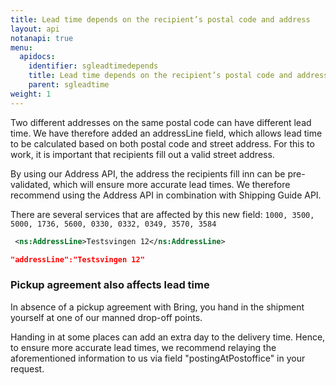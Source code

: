 ```yaml
---
title: Lead time depends on the recipient’s postal code and address
layout: api
notanapi: true
menu:
  apidocs:
    identifier: sgleadtimedepends
    title: Lead time depends on the recipient’s postal code and address
    parent: sgleadtime
weight: 1
---
```


Two different addresses on the same postal code can have different lead time. 
We have therefore added an addressLine field, which allows lead time to be calculated based on both postal code and street address. For this to work, it is important that recipients fill out a valid street address. 

By using our Address API, the address the recipients fill inn can be pre-validated, which will ensure more accurate lead times. We therefore recommend using the Address API in combination with Shipping Guide API. 

There are several services that are affected by this new field: ```1000, 3500, 5000, 1736, 5600, 0330, 0332, 0349, 3570, 3584```
```xml
 <ns:AddressLine>Testsvingen 12</ns:AddressLine>
 ```

```json
"addressLine":"Testsvingen 12"
 ```

### Pickup agreement also affects lead time

In absence of a pickup agreement with Bring, you hand in the shipment yourself at one of our manned drop-off points. 

Handing in at some places can add an extra day to the delivery time. Hence, to ensure more accurate lead times, we recommend relaying the aforementioned information to us via field "postingAtPostoffice" in your request.
